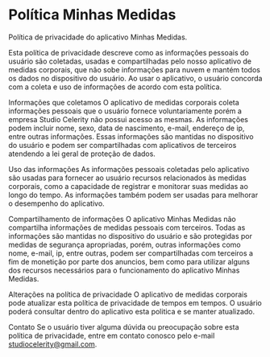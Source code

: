 # Política Minhas Medidas
Política de privacidade do aplicativo Minhas Medidas.

Esta política de privacidade descreve como as informações pessoais do usuário são coletadas, usadas e compartilhadas pelo nosso aplicativo de medidas corporais, que não sobe informações para nuvem e mantém todos os dados no dispositivo do usuário. Ao usar o aplicativo, o usuário concorda com a coleta e uso de informações de acordo com esta política.

Informações que coletamos
O aplicativo de medidas corporais coleta informações pessoais que o usuário fornece voluntariamente porém a empresa Studio Celerity não possui acesso as mesmas. As informações podem incluir nome, sexo, data de nascimento, e-mail, endereço de ip, entre outras informações. Essas informações são mantidas no dispositivo do usuário e podem ser compartilhadas com aplicativos de terceiros atendendo a lei geral de proteção de dados.
    
Uso das informações
As informações pessoais coletadas pelo aplicativo são usadas para fornecer ao usuário recursos relacionados às medidas corporais, como a capacidade de registrar e monitorar suas medidas ao longo do tempo. As informações também podem ser usadas para melhorar o desempenho do aplicativo.
    
Compartilhamento de informações
O aplicativo Minhas Medidas não compartilha informações de medidas pessoais com terceiros. Todas as informações são mantidas no dispositivo do usuário e são protegidas por medidas de segurança apropriadas, porém, outras informações como nome, e-mail, ip, entre outras, podem ser compartilhadas com terceiros a fim de monetição por parte dos anuncios, bem como para utilizar alguns dos recursos necessários para o funcionamento do aplicativo Minhas Medidas.

Alterações na política de privacidade
O aplicativo de medidas corporais pode atualizar esta política de privacidade de tempos em tempos. O usuário poderá consultar dentro do aplicativo esta politica e se manter atualizado.
    
Contato
Se o usuário tiver alguma dúvida ou preocupação sobre esta política de privacidade, entre em contato conosco pelo e-mail studiocelerity@gmail.com.
